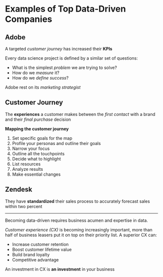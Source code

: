 # Examples of Top Data-Driven Companies

## Adobe
A targeted *customer journey* has increased their **KPIs**

Every data science project is defined by a similar set of questions:
- What is the simplest *problem* we are trying to solve?
- How do we *measure* it?
- How do we *define success*?

Adobe rest on its *marketing strategist*


## Customer Journey

The **experiences** a customer makes between the *first contact* with a brand and their *final purchase* decision

**Mapping the customer journey**
1. Set specific goals for the map
2. Profile your personas and outline their goals
3. Narrow your focus
4. Outline all the touchpoints
5. Decide what to highlight
6. List resources
7. Analyze results
8. Make essential changes

## Zendesk

They have **standardized** their sales process to accurately forecast sales within two percent


---


Becoming data-driven requires business acumen and expertise in data.

*Customer experience (CX)* is becoming increasingly important, more than half of business leasers put it on top on their priority list. A superior CX can:
- Increase customer retention
- Boost customer lifetime value
- Build brand loyalty
- Competitive advantage

An investment in CX is **an investment** in your business